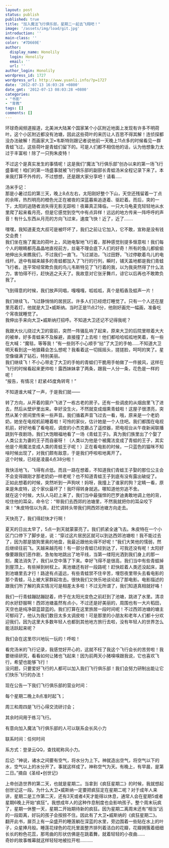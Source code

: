 ```yaml
---
layout: post
status: publish
published: true
title: "加入魔法飞行俱乐部，星期二一起去飞翔吧！"
image: '/assets/img/load/git.jpg'
introduction: ''
main-class: ''
color: '#7D669E'
author:
  display_name: Honolily
  login: Honolily
  email: ''
  url: ''
author_login: Honolily
wordpress_id: 1727
wordpress_url: http://www.yuanli.info/?p=1727
date: '2012-07-13 16:03:28 +0800'
date_gmt: '2012-07-13 08:03:28 +0800'
categories:
- "书影"
- "育教"
tags: []
comments: []
---
```

<p>环球奇闻频道报道，北美洲大陆某个国家某个小区附近地面上发现有许多不明荷叶。这个小区附近都没有池塘，因此这些荷叶的来历让人百思不得其解！连侦探都没办法破解！而画家大卫&bull;韦斯特则跟记者说他前一天晚上11点多的时候看见一群青蛙飞过，这些荷叶是青蛙们留下的。可是人们都不相信他的话，认为他想象力太过于丰富啦！除了一只狗朱皮特！</p>
<p>不过这个是真实发生的事情呢！这是我们&ldquo;魔法飞行俱乐部&rdquo;创办以来的第一场飞行盛事呢！咱们的第一场盛事就被飞行俱乐部的副部长青蛙汤米全程记录下来了。本来我打算不外传的，不过想想，还是跟大家分享吧！请看&hellip;..</p>
<p>汤米手记：<br />
那是小暑过后的第三天，晚上8点左右，太阳刚好整个下山，天空还残留着一丁点的余晖，热烈明亮的橙色光正在被夜的深蓝暮紫追逐着、驱赶着。而后，突的一下，太阳的追随者消失得无影无踪啦！夜幕真正降临，一只大乌龟麦克轻轻地从水里爬了起来看月亮，但是它感觉到空气中有点异样！远远的地方传来一阵呼呼的声音！有什么东西从月亮的方向飞过来，速度飞快！近了，近了&hellip;&hellip;.</p>
<p>嘿嘿，我知道麦克大叔可是被吓坏了，我们之前让它加入，它不敢，宣称是没有钱交会费！<br />
我们坐在施了魔法的荷叶上，风驰电掣地飞行着，那种感觉别提多惬意啦！我们每个人的眼睛都亮晶晶地直视前方，丝毫不理会底下人们的好奇！所有的鱼儿都偷偷地伸出头来瞧我们，不过我们一直飞，飞过湖泊，飞过田野，飞过停歇着鸟儿的电线杆。途中有越来越多的青蛙都加入了飞行的行列，瞬时，铺天盖地都是我们青蛙飞行者。连平常经常欺负我的鸟儿韦斯特见了飞行着的我，以为我突然得了什么法力，害怕得不行，赶快逃之夭夭了。我故意对它张牙舞爪，谅它以后再也不敢欺负我了。</p>
<p>飞到得意的时候，我们放声同唱，嘎嘎嘎，呱呱呱，真个是稻香及蛙声一片！</p>
<p>我们继续飞，飞过静悄悄的居民区。许多人们已经熄灯睡觉了。只有一个人还在屋里亮着灯，他就是大卫&bull;威斯纳。当时正是11点21分，他刚好画完一幅画，准备吃个宵夜就睡觉了。<br />
我伸出手来向大卫&bull;威斯纳打招呼。不知道大卫还记不记得我呢？</p>
<p>我跟大伙儿绕过大卫的窗前，突然一阵骚乱响了起来，原来大卫的后院里晾着大大的被单，好多青蛙来不及躲避，直接撞了上去啦！他们都哈哈呱呱地笑着，有一些在大喊：&ldquo;魔毯，等等我！&rdquo;有一些则不小心顺手&ldquo;拈&rdquo;了大卫的手帕&hellip;&hellip;不知道大卫明天看到这一地狼藉会怎么想呢？我看着这一切摇摇头，搓搓脸，呵呵的笑了。星空像缀满了钻石，特别美丽。<br />
我们继续飞！不小心带走了大卫的手帕的青蛙们干脆用手帕做了一件披风，这样在飞行的时候看起来更帅啦！露西妹妹拿了两条，跟我一人分一条，花色是一样的呢！<br />
&ldquo;报告，有情况！赶紧45度角转弯！&rdquo;</p>
<p>不知道谁大喊了一声，于是我们就&mdash;&mdash;</p>
<p>转了方向，从开着的窗户飞进了一栋古老的房子。还有一些调皮的从烟囱里飞了进去，然后从壁炉里出来。幸好没生火，不然就变成烟熏青蛙啦！这屋子很漂亮，突然从某个房间里传来一些声音。我们循着声音飞过去一看，哦，原来是一个老奶奶，她坐在电视机前睡着啦！可怜的家伙，估计她是一个人住吧。我们都围在电视机前，好好地看了看电视，调皮的小杰克霸占了遥控器，把电视台从午夜新闻联播跳到午夜剧场，我们大饱眼福地看了一场《青蛙王子》。真为我们族里出了个娶了人类公主为妻的王子而自豪呀！（人类以为他是个被魔法变成了青蛙的王子，其实他是个用魔法变成人类的青蛙王子呢！）正在看电影的时候，一只蓝色的猫咪不知啥时候出现了，对我们颇有敌意，于是我们呼啦啦地离开了。<br />
这个时候，已经是凌晨4点38分啦！</p>
<p>我快活地飞，飞得有点低。而且一路在想着，不知道我们青蛙王子娶的那位公主会不会变得跟刚才那老奶奶一样老呢？也不知道青蛙王子到底有没有露出破绽了。<br />
正如此想着的时候，突然听到一声狗吠！妈呀，我撞上了谁家的狗？定睛一看，原来是朱皮特，这个家伙最坏了！我吓得转身就逃。哪知道他穷追不舍。<br />
就在这个时候，大队人马赶上来了，我们当中最强悍的巴罗迪勇敢地调上他的背，咬住他的耳朵，命令它：&ldquo;带我们去西郊的池塘里，不然我就把你的耳朵咬下来！&rdquo;朱皮特信以为真，赶忙调转头带我们网西郊池塘方向走去。</p>
<p>天快亮了，我们得赶快才行啊！</p>
<p>夏天的日出太早了，5点一到天就蒙蒙亮了。我们抓紧全速飞去。朱皮特在一个小区门口停下了脚步是，说：&ldquo;穿过这片居民区就可以到达西郊池塘啦！我不能过去了，因为那是狼狗里奥的地盘，我最近跟他处得不好呢！&rdquo;我们大笑他的懦弱，然后继续往前飞。天越来越亮啦！有一部分青蛙已经到达了，可我还没有呢！太阳好像要跟我们恶作剧，急匆匆地跳出了地平线，当第一缕阳光洒到我们身上的那一刻，魔法消失了，我们从空中落了下来。幸好飞得不是很高，我们当中有些青蛙掉到屋顶上，有些掉到树杈上。离池塘还有好一段路呢！赶快趁着人类还没起床，跳到池塘里去才行！路途有点遥远，有些青蛙禁不住辛苦，埋怨夜里带头去看电影的那个青蛙，马上被大家群起攻击。很快我们又快乐地谈论起了那电影。电影描述的跟我们所了解的真实情况可是相差太多啦！不过无所谓了，我们知道真相就好咯！</p>
<p>我们一行青蛙蹦跶蹦跶着，终于在太阳光变色之前赶到了池塘，跳进了水里。清凉的水好舒服啊！西郊池塘虽然有点小，不过还是好美丽的，周围也有一大片稻田，天空也是纯净碧蓝碧蓝的。我们打算在这里旅居一段时间呢！不过西郊池塘的塘主可郁闷了，他认为我们数目太多太调皮啦！可是那里的小朋友和老年人们都十分欢迎我们，因为这里大多数年轻人也都到其他地方旅行去啦，没有年轻人的世界怎么能活跃起来呢？</p>
<p>我们会在这里尽兴地玩一玩的！呼啦！</p>
<p>看完汤米的飞行记录，我感觉好开心的，这就不枉了我这个飞行会长的苦劳啦！我要继续研究，看看如何让猪也飞起来！因为前两天小猪嗅嗅跟我说，它也喜欢飞行，希望也能够飞行！<br />
没问题，只要爱好飞行的人都可以加入我们飞行俱乐部！我们会努力研制出能让它们快乐飞行的办法！</p>
<p>现在公告一下我们飞行俱乐部的营业时间：</p>
<p>每个星期二晚上8点准时起飞；</p>
<p>周三和周四是飞行心得交流研讨会；</p>
<p>其余时间用于练习飞行。</p>
<p>有意向加入魔法飞行俱乐部的人可以联系会长风小力</p>
<p>联系时间：任何时间</p>
<p>系方式：登录云QQ，查找昵称风小力。</p>
<p>后记: &ldquo;神说，诸水之间要有空气，将水分为上下。神就造出空气，将空气以下的水，空气以上的水分开了。事就这样成了。神称空气为天。有晚上，有早晨，是第二日。&rdquo;摘自《圣经&bull;创世记》</p>
<p>上帝创造世界的第二天，也就是星期二。当拿到《疯狂星期二》的时候，我就想起创世记这一段。为什么大卫&bull;威斯纳一定要把疯狂定在星期二呢？对于成年人来讲，星期二是工作第二天，还有3天或者4天才能得以休息，通常人会在星期5或者星期6晚上开始&ldquo;疯狂&rdquo;。我想成年人的这种作息制度也会影响孩子。整个周末玩疯了，星期一休整一天，星期二开始期待新的疯狂。因为星期二离周末还有&ldquo;相当&rdquo;远的一段距离，好玩的孩子会按捺不住。因此有了大卫&bull;威斯纳的《疯狂星期二》。<br />
翻开此书，扉页上有一朵盛开的睡莲躺在深蓝的水里，旁边围着一些贴在水上的叶子，众星捧月般。睡莲花绿色的花托里面整齐排列着洁白的花瓣，花瓣拥簇着细细长长的粉色花蕊，那弯曲的形状仿佛是在跳着舞，就着轻轻的小夜曲&hellip;&hellip;<br />
奇妙的故事帷幕就这样轻轻地被拉开啦&hellip;&hellip;&hellip;. </p>
